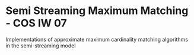 # Semi Streaming Maximum Matching - COS IW 07
Implementations of approximate maximum cardinality matching algorithms in the semi-streaming model
